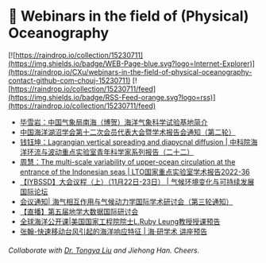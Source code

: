 # 🌊 Webinars in the field of (Physical) Oceanography

[![https://raindrop.io/collection/15230711](https://img.shields.io/badge/WEB-Page-blue.svg?logo=Internet-Explorer)](https://raindrop.io/CXu/webinars-in-the-field-of-physical-oceanography-contact-github-com-chouj-15230711) [![https://raindrop.io/collection/15230711/feed](https://img.shields.io/badge/RSS-Feed-orange.svg?logo=rss)](https://raindrop.io/collection/15230711/feed)

<!-- BLOG-POST-LIST:START -->
- [毕雪岩：中国气象局南海（博贺）海洋气象科学试验基地简介](https://meeting.tencent.com/dm/kBltfG3vu1fm)
- [中国海洋湖沼学会第十二次会员代表大会暨学术报告会通知（第二轮）](https://mp.weixin.qq.com/s/0Kdlw0YNDudmlbFr_HOFhQ)
- [钱钰坤：Lagrangian vertical spreading and diapycnal diffusion | 中科院海洋环流与波动重点实验室青年科学家系列报告（二十二）](https://mp.weixin.qq.com/s/iubUp8Tb4f8Qao6T4slcgA)
- [周慧：The multi-scale variability of upper-ocean circulation at the entrance of the Indonesian seas | LTO国家重点实验室学术报告2022-36](https://mp.weixin.qq.com/s/PiTEc2_8Dx7DvDg9oAyT6A)
- [【IYBSSD】大会议程（上）（11月22日-23日） | 气候环境变化与可持续发展国际论坛](https://mp.weixin.qq.com/s/BWVl43Y5OlQ7cnc9S4Cw6g)
- [会议通知| 海气相互作用与气候动力学国际学术研讨会（第三轮通知）](https://mp.weixin.qq.com/s/hlBzIQmAxGKs-x11vTOXHQ)
- [【直播】第五届地学大数据国际研讨会](https://mp.weixin.qq.com/s/aH1JaiLA9hTjnQP4vlXfXQ)
- [全球海洋公开课|美国国家工程院院士L.Ruby Leung教授授课预告](https://mp.weixin.qq.com/s/TQGDDT2mJ_ixoRAmNUQ5Hw)
- [张翰-快速移动台风引起的海洋响应特征 | 海·研学术 讲座预告](https://mp.weixin.qq.com/s/pCdH8qUifhWbEIDiGSweYA)
<!-- BLOG-POST-LIST:END -->

###### Collaborate with [Dr. Tongya Liu](https://liutongya.github.io/) and Jiehong Han. Cheers.
